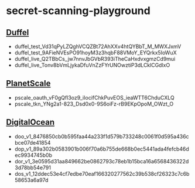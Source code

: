 # secret-scanning-playground

## [Duffel](https://duffel.com/)

- duffel_test_Vd31qPyLZQghVCQZBt72AhXXv4htQYBbT_M_MWXJxmV
- duffel_test_9AFieNVEsPO91hoyM3z3hqbF88VMoY_EYQrkx5IoWuX
- duffel_live_Q2TBbCs_jw7nnvJbGVbR393iTheCaHxdvxgmzCd9mui
- duffel_live_Tonv8bVmLjykaDfuVnZzFYrUNOwztiP3dLCklCGdlxO

## [PlanetScale](https://docs.planetscale.com/)

- pscale_oauth_vF0gQfl3oz9_iIocifChkPuvEOS_ieaWTT6ChduCXLQ
- pscale_tkn_YNg2a1-823_Dsd0x0-9S6oiFz-rB9EKpOpoM_OWzt_O

## [DigitalOcean](https://www.digitalocean.com/)

- doo_v1_8476850cb0b595faa44a233f1d579b733248c0061f0d595a436cbce07de41854
- dop_v1_89a302b0583901b006f70a6b755de668b0ec5441ada4fefcb46dec9934745b0b
- dor_v1_3e0595d31aa849662be0862793c78eb1b15bca16a6568436322d3d78bb54e791
- dos_v1_12ddec53e4cf7edbe70eaf166320277562c39b538cf26323c7c6b58653a6a97d

